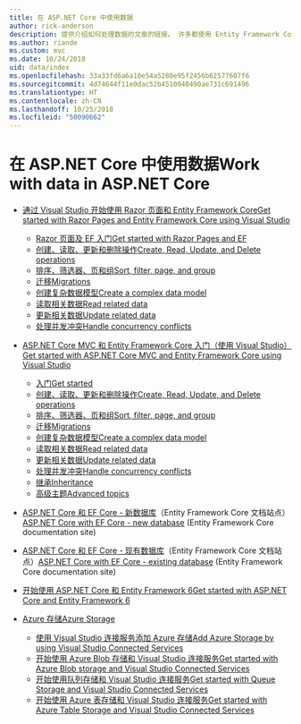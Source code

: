 ```yaml
---
title: 在 ASP.NET Core 中使用数据
author: rick-anderson
description: 提供介绍如何处理数据的文章的链接。 许多都使用 Entity Framework Core。
ms.author: riande
ms.custom: mvc
ms.date: 10/24/2018
uid: data/index
ms.openlocfilehash: 33a33fd6a6a10e54a5280e95f2456b62577607f6
ms.sourcegitcommit: 4d74644f11e0dac52b4510048490ae731c691496
ms.translationtype: HT
ms.contentlocale: zh-CN
ms.lasthandoff: 10/25/2018
ms.locfileid: "50090662"
---
```

# <a name="work-with-data-in-aspnet-core"></a><span data-ttu-id="d7537-104">在 ASP.NET Core 中使用数据</span><span class="sxs-lookup"><span data-stu-id="d7537-104">Work with data in ASP.NET Core</span></span>

* [<span data-ttu-id="d7537-105">通过 Visual Studio 开始使用 Razor 页面和 Entity Framework Core</span><span class="sxs-lookup"><span data-stu-id="d7537-105">Get started with Razor Pages and Entity Framework Core using Visual Studio</span></span>](xref:data/ef-rp/index)

  * [<span data-ttu-id="d7537-106">Razor 页面及 EF 入门</span><span class="sxs-lookup"><span data-stu-id="d7537-106">Get started with Razor Pages and EF</span></span>](xref:data/ef-rp/intro)
  * [<span data-ttu-id="d7537-107">创建、读取、更新和删除操作</span><span class="sxs-lookup"><span data-stu-id="d7537-107">Create, Read, Update, and Delete operations</span></span>](xref:data/ef-rp/crud)
  * [<span data-ttu-id="d7537-108">排序、筛选器、页和组</span><span class="sxs-lookup"><span data-stu-id="d7537-108">Sort, filter, page, and group</span></span>](xref:data/ef-rp/sort-filter-page)
  * [<span data-ttu-id="d7537-109">迁移</span><span class="sxs-lookup"><span data-stu-id="d7537-109">Migrations</span></span>](xref:data/ef-rp/migrations)
  * [<span data-ttu-id="d7537-110">创建复杂数据模型</span><span class="sxs-lookup"><span data-stu-id="d7537-110">Create a complex data model</span></span>](xref:data/ef-rp/complex-data-model)
  * [<span data-ttu-id="d7537-111">读取相关数据</span><span class="sxs-lookup"><span data-stu-id="d7537-111">Read related data</span></span>](xref:data/ef-rp/read-related-data)
  * [<span data-ttu-id="d7537-112">更新相关数据</span><span class="sxs-lookup"><span data-stu-id="d7537-112">Update related data</span></span>](xref:data/ef-rp/update-related-data)
  * [<span data-ttu-id="d7537-113">处理并发冲突</span><span class="sxs-lookup"><span data-stu-id="d7537-113">Handle concurrency conflicts</span></span>](xref:data/ef-rp/concurrency)

* [<span data-ttu-id="d7537-114">ASP.NET Core MVC 和 Entity Framework Core 入门（使用 Visual Studio）</span><span class="sxs-lookup"><span data-stu-id="d7537-114">Get started with ASP.NET Core MVC and Entity Framework Core using Visual Studio</span></span>](ef-mvc/index.md)
  * [<span data-ttu-id="d7537-115">入门</span><span class="sxs-lookup"><span data-stu-id="d7537-115">Get started</span></span>](ef-mvc/intro.md)
  * [<span data-ttu-id="d7537-116">创建、读取、更新和删除操作</span><span class="sxs-lookup"><span data-stu-id="d7537-116">Create, Read, Update, and Delete operations</span></span>](xref:data/ef-mvc/crud)
  * [<span data-ttu-id="d7537-117">排序、筛选器、页和组</span><span class="sxs-lookup"><span data-stu-id="d7537-117">Sort, filter, page, and group</span></span>](xref:data/ef-mvc/sort-filter-page)
  * [<span data-ttu-id="d7537-118">迁移</span><span class="sxs-lookup"><span data-stu-id="d7537-118">Migrations</span></span>](xref:data/ef-mvc/migrations)
  * [<span data-ttu-id="d7537-119">创建复杂数据模型</span><span class="sxs-lookup"><span data-stu-id="d7537-119">Create a complex data model</span></span>](ef-mvc/complex-data-model.md)
  * [<span data-ttu-id="d7537-120">读取相关数据</span><span class="sxs-lookup"><span data-stu-id="d7537-120">Read related data</span></span>](ef-mvc/read-related-data.md)
  * [<span data-ttu-id="d7537-121">更新相关数据</span><span class="sxs-lookup"><span data-stu-id="d7537-121">Update related data</span></span>](ef-mvc/update-related-data.md)
  * [<span data-ttu-id="d7537-122">处理并发冲突</span><span class="sxs-lookup"><span data-stu-id="d7537-122">Handle concurrency conflicts</span></span>](ef-mvc/concurrency.md)
  * [<span data-ttu-id="d7537-123">继承</span><span class="sxs-lookup"><span data-stu-id="d7537-123">Inheritance</span></span>](ef-mvc/inheritance.md)
  * [<span data-ttu-id="d7537-124">高级主题</span><span class="sxs-lookup"><span data-stu-id="d7537-124">Advanced topics</span></span>](ef-mvc/advanced.md)

* <span data-ttu-id="d7537-125">[ASP.NET Core 和 EF Core - 新数据库](/ef/core/get-started/aspnetcore/new-db)（Entity Framework Core 文档站点）</span><span class="sxs-lookup"><span data-stu-id="d7537-125">[ASP.NET Core with EF Core - new database](/ef/core/get-started/aspnetcore/new-db) (Entity Framework Core documentation site)</span></span>

* <span data-ttu-id="d7537-126">[ASP.NET Core 和 EF Core - 现有数据库](/ef/core/get-started/aspnetcore/existing-db)（Entity Framework Core 文档站点）</span><span class="sxs-lookup"><span data-stu-id="d7537-126">[ASP.NET Core with EF Core - existing database](/ef/core/get-started/aspnetcore/existing-db) (Entity Framework Core documentation site)</span></span>

* [<span data-ttu-id="d7537-127">开始使用 ASP.NET Core 和 Entity Framework 6</span><span class="sxs-lookup"><span data-stu-id="d7537-127">Get started with ASP.NET Core and Entity Framework 6</span></span>](entity-framework-6.md)

* [<span data-ttu-id="d7537-128">Azure 存储</span><span class="sxs-lookup"><span data-stu-id="d7537-128">Azure Storage</span></span>](azure-storage/index.md)
  * [<span data-ttu-id="d7537-129">使用 Visual Studio 连接服务添加 Azure 存储</span><span class="sxs-lookup"><span data-stu-id="d7537-129">Add Azure Storage by using Visual Studio Connected Services</span></span>](/azure/vs-azure-tools-connected-services-storage)
  * [<span data-ttu-id="d7537-130">开始使用 Azure Blob 存储和 Visual Studio 连接服务</span><span class="sxs-lookup"><span data-stu-id="d7537-130">Get started with Azure Blob storage and Visual Studio Connected Services</span></span>](/azure/visual-studio/vs-storage-aspnet5-getting-started-blobs)
  * [<span data-ttu-id="d7537-131">开始使用队列存储和 Visual Studio 连接服务</span><span class="sxs-lookup"><span data-stu-id="d7537-131">Get started with Queue Storage and Visual Studio Connected Services</span></span>](/azure/visual-studio/vs-storage-aspnet5-getting-started-queues)
  * [<span data-ttu-id="d7537-132">开始使用 Azure 表存储和 Visual Studio 连接服务</span><span class="sxs-lookup"><span data-stu-id="d7537-132">Get started with Azure Table Storage and Visual Studio Connected Services</span></span>](/azure/visual-studio/vs-storage-aspnet5-getting-started-tables)
